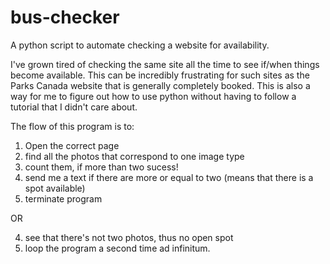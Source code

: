 # bus-checker

A python script to automate checking a website for availability.

I've grown tired of checking the same site all the time to see if/when things become available. This can be incredibly frustrating for such sites as the Parks Canada website that is generally completely booked. This is also a way for me to figure out how to use python without having to follow a tutorial that I didn't care about. 

The flow of this program is to:
  1. Open the correct page
  2. find all the photos that correspond to one image type 
  3. count them, if more than two sucess! 
  4. send me a text if there are more or equal to two (means that there is a spot available)
  5. terminate program

OR
  
  4. see that there's not two photos, thus no open spot
  5. loop the program a second time ad infinitum.  
